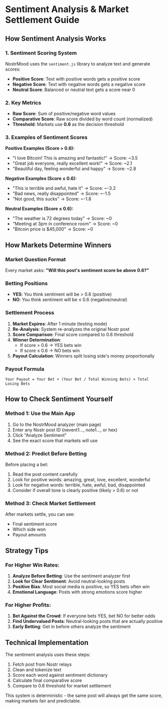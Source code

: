 # Sentiment Analysis & Market Settlement Guide

## How Sentiment Analysis Works

### 1. Sentiment Scoring System
NostrMood uses the `sentiment.js` library to analyze text and generate scores:

- **Positive Score**: Text with positive words gets a positive score
- **Negative Score**: Text with negative words gets a negative score  
- **Neutral Score**: Balanced or neutral text gets a score near 0

### 2. Key Metrics
- **Raw Score**: Sum of positive/negative word values
- **Comparative Score**: Raw score divided by word count (normalized)
- **Threshold**: Markets use **0.6** as the decision threshold

### 3. Examples of Sentiment Scores

**Positive Examples (Score > 0.6):**
- "I love Bitcoin! This is amazing and fantastic!" → Score: ~3.5
- "Great job everyone, really excellent work!" → Score: ~2.1
- "Beautiful day, feeling wonderful and happy" → Score: ~2.8

**Negative Examples (Score ≤ 0.6):**
- "This is terrible and awful, hate it" → Score: ~-3.2
- "Bad news, really disappointed" → Score: ~-1.5
- "Not good, this sucks" → Score: ~-1.8

**Neutral Examples (Score ≤ 0.6):**
- "The weather is 72 degrees today" → Score: ~0
- "Meeting at 3pm in conference room" → Score: ~0
- "Bitcoin price is $45,000" → Score: ~0

## How Markets Determine Winners

### Market Question Format
Every market asks: **"Will this post's sentiment score be above 0.6?"**

### Betting Positions
- **YES**: You think sentiment will be > 0.6 (positive)
- **NO**: You think sentiment will be ≤ 0.6 (negative/neutral)

### Settlement Process
1. **Market Expires**: After 1 minute (testing mode)
2. **Re-Analysis**: System re-analyzes the original Nostr post
3. **Score Comparison**: Final score compared to 0.6 threshold
4. **Winner Determination**:
   - If score > 0.6 → YES bets win
   - If score ≤ 0.6 → NO bets win
5. **Payout Calculation**: Winners split losing side's money proportionally

### Payout Formula
```
Your Payout = Your Bet + (Your Bet / Total Winning Bets) × Total Losing Bets
```

## How to Check Sentiment Yourself

### Method 1: Use the Main App
1. Go to the NostrMood analyzer (main page)
2. Enter any Nostr post ID (nevent1..., note1..., or hex)
3. Click "Analyze Sentiment"
4. See the exact score that markets will use

### Method 2: Predict Before Betting
Before placing a bet:
1. Read the post content carefully
2. Look for positive words: amazing, great, love, excellent, wonderful
3. Look for negative words: terrible, hate, awful, bad, disappointed
4. Consider if overall tone is clearly positive (likely > 0.6) or not

### Method 3: Check Market Settlement
After markets settle, you can see:
- Final sentiment score
- Which side won
- Payout amounts

## Strategy Tips

### For Higher Win Rates:
1. **Analyze Before Betting**: Use the sentiment analyzer first
2. **Look for Clear Sentiment**: Avoid neutral-looking posts
3. **Positive Bias**: Most social media is positive, so YES bets often win
4. **Emotional Language**: Posts with strong emotions score higher

### For Higher Profits:
1. **Bet Against the Crowd**: If everyone bets YES, bet NO for better odds
2. **Find Undervalued Posts**: Neutral-looking posts that are actually positive
3. **Early Betting**: Get in before others analyze the sentiment

## Technical Implementation

The sentiment analysis uses these steps:
1. Fetch post from Nostr relays
2. Clean and tokenize text
3. Score each word against sentiment dictionary
4. Calculate final comparative score
5. Compare to 0.6 threshold for market settlement

This system is deterministic - the same post will always get the same score, making markets fair and predictable.